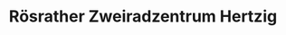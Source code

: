 ---
title: "Rösrather Zweiradzentrum Hertzig"
url: /roesrath/roesrather-zweiradzentrum-hertzig/
shop: Fahrrad
---